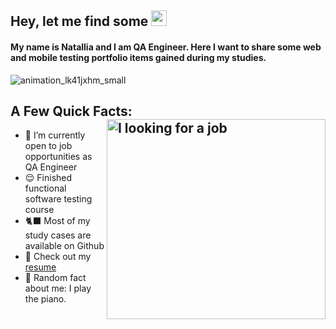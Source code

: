## Hey, let me find some <img src="https://camo.githubusercontent.com/d28c78b0922e2516496c4f6398e8d406b330d88f263bc6def83f0128b57eee8b/68747470733a2f2f656d2d636f6e74656e742e7a6f626a2e6e65742f736f757263652f6d6963726f736f66742d7465616d732f3336332f6c6164792d626565746c655f31663431652e706e67" height="25" data-canonical-src="https://em-content.zobj.net/source/microsoft-teams/363/lady-beetle_1f41e.png" style="max-width: 100%;">
#### My name is Natallia and I am QA Engineer. Here I want to share some web and mobile testing portfolio items gained during my studies.
 ![animation_lk41jxhm_small](https://github.com/NatalliaKrotsik/NatalliaKrotsik/assets/113597526/a740e0b8-ff98-4e55-ad71-23269761b01a)
## A Few Quick Facts: <img src="https://media.giphy.com/media/RiykPw9tgdOylwFgUe/giphy.gif" align="right" alt="I looking for a job" width="350" height="320"/>
* 🌱 I’m currently open to job opportunities as QA Engineer 
* 😌 Finished functional software testing course
* 🐈‍⬛ Most of my study cases are available on Github
* 📙 Check out my [resume](https://drive.google.com/file/d/1YxcaFlwhVH72yLEMlSmp5XTNC08xdftW/view?usp=sharing)
* 🎹 Random fact about me: I play the piano.







<!--
**NatalliaKrotsik/NatalliaKrotsik** is a ✨ _special_ ✨ repository because its `README.md` (this file) appears on your GitHub profile.


Here are some ideas to get you started:

- 🔭 I’m currently working on ...
- 🌱 I’m currently learning ...
- 👯 I’m looking to collaborate on ...
- 🤔 I’m looking for help with ...
- 💬 Ask me about ...
- 📫 How to reach me: ...
- 😄 Pronouns: ...
- ⚡ Fun fact: ...
-->
